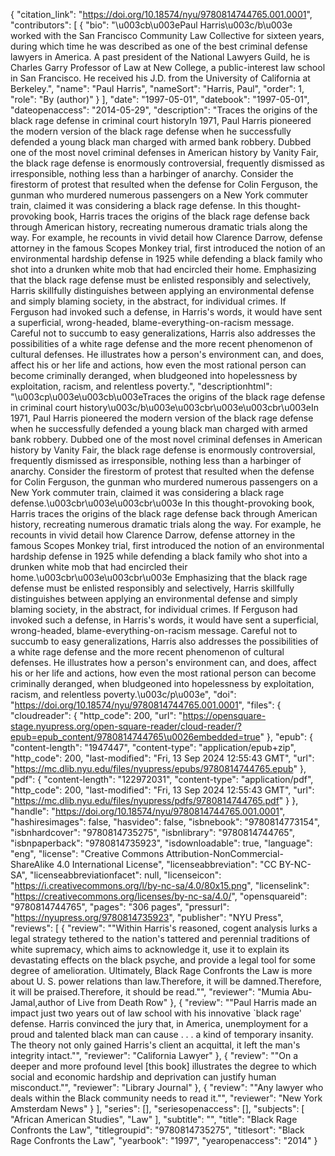 {
   "citation_link": "https://doi.org/10.18574/nyu/9780814744765.001.0001",
   "contributors": [
     {
       "bio": "\u003cb\u003ePaul Harris\u003c/b\u003e worked with the San Francisco Community Law Collective for sixteen years, during which time he was described as one of the best criminal defense lawyers in America. A past president of the National Lawyers Guild, he is Charles Garry Professor of Law at New College, a public-interest law school in San Francisco. He received his J.D. from the University of California at Berkeley.",
       "name": "Paul Harris",
       "nameSort": "Harris, Paul",
       "order": 1,
       "role": "By (author)"
     }
   ],
   "date": "1997-05-01",
   "datebook": "1997-05-01",
   "dateopenaccess": "2014-05-29",
   "description": "Traces the origins of the black rage defense in criminal court historyIn 1971, Paul Harris pioneered the modern version of the black rage defense when he successfully defended a young black man charged with armed bank robbery. Dubbed one of the most novel criminal defenses in American history  by Vanity Fair, the black rage defense is enormously controversial, frequently dismissed as irresponsible, nothing less than a harbinger of anarchy. Consider the firestorm of protest that resulted when the defense for Colin Ferguson, the gunman who murdered numerous passengers on a New York commuter train, claimed it was considering a black rage defense. In this thought-provoking book, Harris traces the origins of the black rage defense back through American history, recreating numerous dramatic trials along the way. For example, he recounts in vivid detail how Clarence Darrow, defense attorney in the famous Scopes Monkey trial, first introduced the notion of an environmental hardship defense in 1925 while defending a black family who shot into a drunken white mob that had encircled their home. Emphasizing that the black rage defense must be enlisted responsibly and selectively, Harris skillfully distinguishes between applying an environmental defense and simply blaming society, in the abstract, for individual crimes. If Ferguson had invoked such a defense, in Harris's words, it would have sent a superficial, wrong-headed, blame-everything-on-racism message. Careful not to succumb to easy generalizations, Harris also addresses the possibilities of a white rage defense and the more recent phenomenon of cultural defenses. He illustrates how a person's environment can, and does, affect his or her life and actions, how even the most rational person can become criminally deranged, when bludgeoned into hopelessness by exploitation, racism, and relentless poverty.",
   "descriptionhtml": "\u003cp\u003e\u003cb\u003eTraces the origins of the black rage defense in criminal court history\u003c/b\u003e\u003cbr\u003e\u003cbr\u003eIn 1971, Paul Harris pioneered the modern version of the black rage defense when he successfully defended a young black man charged with armed bank robbery. Dubbed one of the most novel criminal defenses in American history  by Vanity Fair, the black rage defense is enormously controversial, frequently dismissed as irresponsible, nothing less than a harbinger of anarchy. Consider the firestorm of protest that resulted when the defense for Colin Ferguson, the gunman who murdered numerous passengers on a New York commuter train, claimed it was considering a black rage defense.\u003cbr\u003e\u003cbr\u003e In this thought-provoking book, Harris traces the origins of the black rage defense back through American history, recreating numerous dramatic trials along the way. For example, he recounts in vivid detail how Clarence Darrow, defense attorney in the famous Scopes Monkey trial, first introduced the notion of an environmental hardship defense in 1925 while defending a black family who shot into a drunken white mob that had encircled their home.\u003cbr\u003e\u003cbr\u003e Emphasizing that the black rage defense must be enlisted responsibly and selectively, Harris skillfully distinguishes between applying an environmental defense and simply blaming society, in the abstract, for individual crimes. If Ferguson had invoked such a defense, in Harris's words, it would have sent a superficial, wrong-headed, blame-everything-on-racism message. Careful not to succumb to easy generalizations, Harris also addresses the possibilities of a white rage defense and the more recent phenomenon of cultural defenses. He illustrates how a person's environment can, and does, affect his or her life and actions, how even the most rational person can become criminally deranged, when bludgeoned into hopelessness by exploitation, racism, and relentless poverty.\u003c/p\u003e",
   "doi": "https://doi.org/10.18574/nyu/9780814744765.001.0001",
   "files": {
     "cloudreader": {
       "http_code": 200,
       "url": "https://opensquare-stage.nyupress.org/open-square-reader/cloud-reader/?epub=epub_content/9780814744765\u0026embedded=true"
     },
     "epub": {
       "content-length": "1947447",
       "content-type": "application/epub+zip",
       "http_code": 200,
       "last-modified": "Fri, 13 Sep 2024 12:55:43 GMT",
       "url": "https://mc.dlib.nyu.edu/files/nyupress/epubs/9780814744765.epub"
     },
     "pdf": {
       "content-length": "122972031",
       "content-type": "application/pdf",
       "http_code": 200,
       "last-modified": "Fri, 13 Sep 2024 12:55:43 GMT",
       "url": "https://mc.dlib.nyu.edu/files/nyupress/pdfs/9780814744765.pdf"
     }
   },
   "handle": "https://doi.org/10.18574/nyu/9780814744765.001.0001",
   "hashiresimages": false,
   "hasvideo": false,
   "isbnebook": "9780814773154",
   "isbnhardcover": "9780814735275",
   "isbnlibrary": "9780814744765",
   "isbnpaperback": "9780814735923",
   "isdownloadable": true,
   "language": "eng",
   "license": "Creative Commons Attribution-NonCommercial-ShareAlike 4.0 International License",
   "licenseabbreviation": "CC BY-NC-SA",
   "licenseabbreviationfacet": null,
   "licenseicon": "https://i.creativecommons.org/l/by-nc-sa/4.0/80x15.png",
   "licenselink": "https://creativecommons.org/licenses/by-nc-sa/4.0/",
   "opensquareid": "9780814744765",
   "pages": "306 pages",
   "pressurl": "https://nyupress.org/9780814735923",
   "publisher": "NYU Press",
   "reviews": [
     {
       "review": "\"Within Harris's reasoned, cogent analysis lurks a legal strategy tethered to the nation's tattered and perennial traditions of white supremacy, which aims to acknowledge it, use it to explain its devastating effects on the black psyche, and provide a legal tool for some degree of amelioration. Ultimately, Black Rage Confronts the Law is more about U. S. power relations than law.Therefore, it will be damned.Therefore, it will be praised.Therefore, it should be read.\"",
       "reviewer": "Mumia Abu-Jamal,author of Live from Death Row"
     },
     {
       "review": "\"Paul Harris made an impact just two years out of law school with his innovative `black rage' defense. Harris convinced the jury that, in America, unemployment for a proud and talented black man can cause . . . a kind of temporary insanity. The theory not only gained Harris's client an acquittal, it left the man's integrity intact.\"",
       "reviewer": "California Lawyer"
     },
     {
       "review": "\"On a deeper and more profound level [this book] illustrates the degree to which social and economic hardship and deprivation can justify human misconduct.\"",
       "reviewer": "Library Journal"
     },
     {
       "review": "\"Any lawyer who deals within the Black community needs to read it.\"",
       "reviewer": "New York Amsterdam News"
     }
   ],
   "series": [],
   "seriesopenaccess": [],
   "subjects": [
     "African American Studies",
     "Law"
   ],
   "subtitle": "",
   "title": "Black Rage Confronts the Law",
   "titlegroupid": "9780814735275",
   "titlesort": "Black Rage Confronts the Law",
   "yearbook": "1997",
   "yearopenaccess": "2014"
 }
